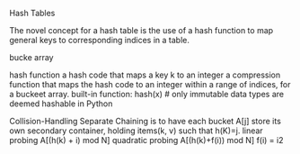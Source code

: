 


Hash Tables

The novel concept for a hash table is the use of a hash function to map general keys to corresponding indices in a table.

bucke array

hash function 
a hash code that maps a key k to an integer
a compression function that maps the hash code to an integer within a range of indices, for a buckeet array.
built-in function: hash(x)      # only immutable data types are deemed hashable in Python

Collision-Handling
Separate Chaining is to have each bucket A[j] store its own secondary container, holding items(k, v) such that h(K)=j.
linear probing A[(h(k) + i) mod N]
quadratic probing A[(h(k)+f(i)) mod N] f(i) = i2
